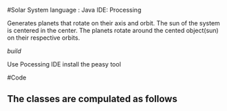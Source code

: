 #Solar System
language : Java
IDE: Processing

Generates planets that rotate on their axis and orbit.
The sun of the system is centered in the center. The planets rotate around the cented object(sun) on their respective orbits.

*build*

Use Pocessing IDE
install the peasy tool

#Code

The classes are compulated as follows
-